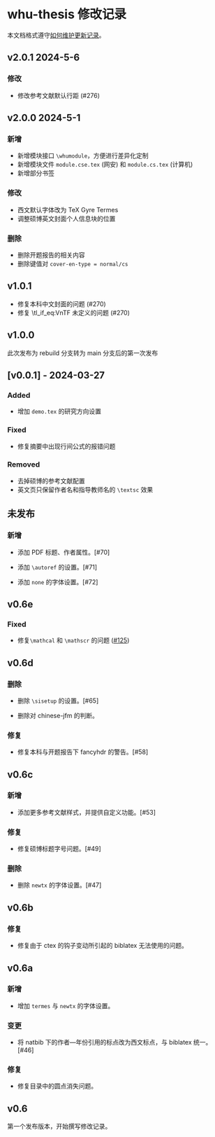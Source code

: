 # whu-thesis 修改记录

本文档格式遵守[如何维护更新记录](https://keepachangelog.com/zh-CN/1.0.0/)。

## v2.0.1 2024-5-6

### 修改

+ 修改参考文献默认行距 (#276)

## v2.0.0 2024-5-1

### 新增

+ 新增模块接口 `\whumodule`，方便进行差异化定制
+ 新增模块文件 `module.cse.tex` (网安) 和 `module.cs.tex` (计算机)
+ 新增部分书签

### 修改

+ 西文默认字体改为 TeX Gyre Termes
+ 调整硕博英文封面个人信息块的位置

### 删除

+ 删除开题报告的相关内容
+ 删除键值对 `cover-en-type = normal/cs`

## v1.0.1

+ 修复本科中文封面的问题 (#270)
+ 修复 \tl_if_eq:VnTF 未定义的问题 (#270)

## v1.0.0

此次发布为 rebuild 分支转为 main 分支后的第一次发布

## [v0.0.1] - 2024-03-27

### Added

- 增加 `demo.tex` 的研究方向设置


### Fixed

- 修复摘要中出现行间公式的报错问题


### Removed

- 去掉硕博的参考文献配置
- 英文页只保留作者名和指导教师名的 `\textsc` 效果




## 未发布

### 新增

* 添加 PDF 标题、作者属性。[#70]

* 添加 `\autoref` 的设置。[#71]

* 添加 `none` 的字体设置。[#72]

## v0.6e

### Fixed

- 修复`\mathcal` 和 `\mathscr` 的问题 ([#125](https://github.com/whutug/whu-thesis/issues/125))

## v0.6d

### 删除

* 删除 `\sisetup` 的设置。[#65]

* 删除对 chinese-jfm 的判断。

### 修复

* 修复本科与开题报告下 fancyhdr 的警告。[#58]

## v0.6c

### 新增

* 添加更多参考文献样式，并提供自定义功能。[#53]

### 修复

* 修复硕博标题字号问题。[#49]

### 删除

* 删除 `newtx` 的字体设置。[#47]

## v0.6b

### 修复

* 修复由于 ctex 的钩子变动所引起的 biblatex 无法使用的问题。

## v0.6a

### 新增

* 增加 `termes` 与 `newtx` 的字体设置。

### 变更

* 将 natbib 下的作者—年份引用的标点改为西文标点，与 biblatex 统一。[#46]

### 修复

* 修复目录中的圆点消失问题。

## v0.6

第一个发布版本，开始撰写修改记录。
